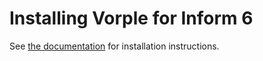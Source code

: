 # Installing Vorple for Inform 6

See [the documentation]({{site.url}}/doc) for installation instructions.

